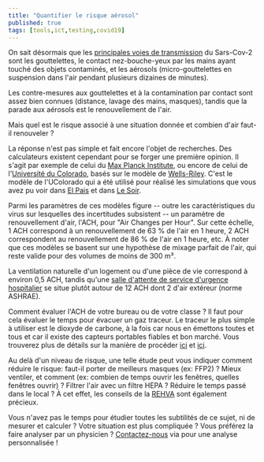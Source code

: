 ```yaml
---
title: "Quantifier le risque aérosol"
published: true
tags: [tools,ict,testing,covid19]
---
```


On sait désormais que les [principales voies de transmission](https://covid-19.sciensano.be/sites/default/files/Covid19/COVID-19_fact_sheet_ENG.pdf) du Sars-Cov-2 sont les gouttelettes, le contact nez-bouche-yeux par les mains ayant touché des objets contaminés, et les aérosols (micro-gouttelettes en suspension dans l'air pendant plusieurs dizaines de minutes).

Les contre-mesures aux gouttelettes et à la contamination par contact sont assez bien connues (distance, lavage des mains, masques), tandis que la parade aux aérosols est le renouvellement de l'air. 

Mais quel est le risque associé à une situation donnée et combien d'air faut-il renouveler ?

La réponse n'est pas simple et fait encore l'objet de recherches. Des calculateurs existent cependant pour se forger une première opinion. Il s'agit par exemple de celui du [Max Planck Institute](https://www.mpic.de/4747361/risk-calculator?en), ou encore de celui de l'[Université du Colorado](https://docs.google.com/spreadsheets/d/16K1OQkLD4BjgBdO8ePj6ytf-RpPMlJ6aXFg3PrIQBbQ/edit#gid=1492878576), basés sur le modèle de [Wells-Riley](https://pubmed.ncbi.nlm.nih.gov/12950586/). C'est le modèle de l'UColorado qui a été utilisé pour réalisé les simulations que vous avez pu voir dans [El Pais](https://english.elpais.com/society/2020-10-28/a-room-a-bar-and-a-class-how-the-coronavirus-is-spread-through-the-air.html) et dans [Le Soir](https://plus.lesoir.be/336123/article/2020-11-12/un-salon-un-bar-et-une-classe-comment-se-transmet-le-coronavirus-dans-lair).

Parmi les paramètres de ces modèles figure -- outre les caractéristiques du virus sur lesquelles des incertitudes subsistent -- un paramètre de renouvellement d'air, l'ACH, pour "Air Changes per Hour". Sur cette échelle, 1 ACH correspond à un renouvellement de 63 % de l'air en 1 heure, 2 ACH correspondent au renouvellement de 86 % de l'air en 1 heure, etc. À noter que ces modèles se basent sur une hypothèse de mixage parfait de l'air, qui reste valide pour des volumes de moins de 300 m³.

La ventilation naturelle d'un logement ou d'une pièce de vie correspond à environ 0,5 ACH, tandis qu'une [salle d'attente de service d'urgence hospitalier](https://www.ashrae.org/file%20library/technical%20resources/standards%20and%20guidelines/standards%20addenda/170-2017/170_2017_p_20200302.pdf) se situe plutôt autour de 12 ACH dont 2 d'air extéreur (norme ASHRAE).

Comment évaluer l'ACH de votre bureau ou de votre classe ? Il faut pour cela évaluer le temps pour évacuer un gaz traceur. Le traceur le plus simple à utiliser est le dioxyde de carbone, à la fois car nous en émettons toutes et tous et car il existe des capteurs portables fiables et bon marché. Vous trouverez plus de détails sur la manière de procéder [ici](https://schools.forhealth.org/wp-content/uploads/sites/19/2020/08/Harvard-Healthy-Buildings-program-How-to-assess-classroom-ventilation-08-28-2020.pdf) et [ici](https://medium.com/@jjose_19945/how-to-quantify-the-ventilation-rate-of-an-indoor-space-using-a-cheap-co2-monitor-4d8b6d4dab44). 

Au delà d'un niveau de risque, une telle étude peut vous indiquer comment réduire le risque: faut-il porter de meilleurs masques (ex: FFP2) ? Mieux ventiler, et comment (ex: combien de temps ouvrir les fenêtres, quelles fenêtres ouvrir) ? Filtrer l'air avec un filtre HEPA ? Réduire le temps passé dans le local ? À cet effet, les conseils de la [REHVA](https://www.rehva.eu/activities/covid-19-guidance) sont également précieux.

Vous n'avez pas le temps pour étudier toutes les subtilités de ce sujet, ni de mesurer et calculer ? Votre situation est plus compliquée ? Vous préférez la faire analyser par un physicien ? [Contactez-nous](mailto:info@my-poppy.eu) via pour une analyse personnalisée !


<iframe src="https://www.my-poppy.eu/cnt/cnt.php" width="1" height="1" frameBorder="0">

